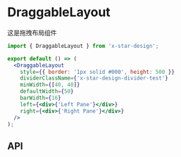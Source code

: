 # DraggableLayout

这是拖拽布局组件

```jsx
import { DraggableLayout } from 'x-star-design';

export default () => (
  <DraggableLayout
    style={{ border: '1px solid #000', height: 500 }}
    dividerClassName={'x-star-design-divider-test'}
    minWidth={[40, 40]}
    defaultWidth={50}
    barWidth={16}
    left={<div>{'Left Pane'}</div>}
    right={<div>{'Right Pane'}</div>}
  />
);
```

## API

<API id="DraggableLayout"></API>
